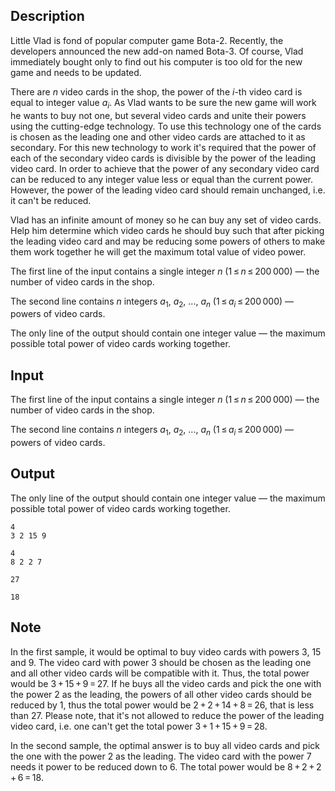 ## Description

<div><p>Little Vlad is fond of popular computer game Bota-2. Recently, the developers announced the new add-on named Bota-3. Of course, Vlad immediately bought only to find out his computer is too old for the new game and needs to be updated.</p><p>There are <span class="tex-span"><i>n</i></span> video cards in the shop, the power of the <span class="tex-span"><i>i</i></span>-th video card is equal to integer value <span class="tex-span"><i>a</i><sub class="lower-index"><i>i</i></sub></span>. As Vlad wants to be sure the new game will work he wants to buy not one, but several video cards and unite their powers using the cutting-edge technology. To use this technology one of the cards is chosen as the leading one and other video cards are attached to it as secondary. For this new technology to work it's required that the power of each of the secondary video cards is divisible by the power of the leading video card. In order to achieve that the power of any secondary video card can be reduced to any integer value less or equal than the current power. However, the power of the leading video card should remain unchanged, i.e. it <span class="tex-font-style-bf">can't</span> be reduced.</p><p>Vlad has an infinite amount of money so he can buy any set of video cards. Help him determine which video cards he should buy such that after picking the leading video card and may be reducing some powers of others to make them work together he will get the maximum total value of video power.</p></div><div class="input-specification"><p>The first line of the input contains a single integer <span class="tex-span"><i>n</i></span> (<span class="tex-span">1 ≤ <i>n</i> ≤ 200 000</span>)&nbsp;— the number of video cards in the shop.</p><p>The second line contains <span class="tex-span"><i>n</i></span> integers <span class="tex-span"><i>a</i><sub class="lower-index">1</sub></span>, <span class="tex-span"><i>a</i><sub class="lower-index">2</sub></span>, ..., <span class="tex-span"><i>a</i><sub class="lower-index"><i>n</i></sub></span> (<span class="tex-span">1 ≤ <i>a</i><sub class="lower-index"><i>i</i></sub> ≤ 200 000</span>)&nbsp;— powers of video cards.</p></div><div class="output-specification"><p>The only line of the output should contain one integer value&nbsp;— the maximum possible total power of video cards working together.</p></div>

## Input

<p>The first line of the input contains a single integer <span class="tex-span"><i>n</i></span> (<span class="tex-span">1 ≤ <i>n</i> ≤ 200 000</span>)&nbsp;— the number of video cards in the shop.</p><p>The second line contains <span class="tex-span"><i>n</i></span> integers <span class="tex-span"><i>a</i><sub class="lower-index">1</sub></span>, <span class="tex-span"><i>a</i><sub class="lower-index">2</sub></span>, ..., <span class="tex-span"><i>a</i><sub class="lower-index"><i>n</i></sub></span> (<span class="tex-span">1 ≤ <i>a</i><sub class="lower-index"><i>i</i></sub> ≤ 200 000</span>)&nbsp;— powers of video cards.</p>

## Output

<p>The only line of the output should contain one integer value&nbsp;— the maximum possible total power of video cards working together.</p>





```input1
4
3 2 15 9

```




```input2
4
8 2 2 7

```




```output1
27

```




```output2
18

```



## Note

<p>In the first sample, it would be optimal to buy video cards with powers <span class="tex-span">3</span>, <span class="tex-span">15</span> and <span class="tex-span">9</span>. The video card with power <span class="tex-span">3</span> should be chosen as the leading one and all other video cards will be compatible with it. Thus, the total power would be <span class="tex-span">3 + 15 + 9 = 27</span>. If he buys all the video cards and pick the one with the power <span class="tex-span">2</span> as the leading, the powers of all other video cards should be reduced by <span class="tex-span">1</span>, thus the total power would be <span class="tex-span">2 + 2 + 14 + 8 = 26</span>, that is less than <span class="tex-span">27</span>. Please note, that it's not allowed to reduce the power of the leading video card, i.e. one can't get the total power <span class="tex-span">3 + 1 + 15 + 9 = 28</span>.</p><p>In the second sample, the optimal answer is to buy all video cards and pick the one with the power <span class="tex-span">2</span> as the leading. The video card with the power <span class="tex-span">7</span> needs it power to be reduced down to <span class="tex-span">6</span>. The total power would be <span class="tex-span">8 + 2 + 2 + 6 = 18</span>.</p>
